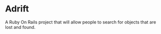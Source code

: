 # Adrift
A Ruby On Rails project that will allow people to search for objects that are lost and found.
